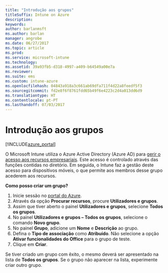 ```yaml
---
title: "Introdução aos grupos"
titleSuffix: Intune on Azure
description: 
keywords: 
author: barlanmsft
ms.author: barlan
manager: angrobe
ms.date: 06/27/2017
ms.topic: article
ms.prod: 
ms.service: microsoft-intune
ms.technology: 
ms.assetid: 39a93fb5-d318-4997-a409-b64549a00e7a
ms.reviewer: 
ms.suite: ems
ms.custom: intune-azure
ms.openlocfilehash: 04843a918a3c661ab69dfa711f4d22a8feedf5f3
ms.sourcegitcommit: fd2e8f6f8761fdd65b49f6e4223c2d4a013dd6d9
ms.translationtype: HT
ms.contentlocale: pt-PT
ms.lasthandoff: 07/03/2017
---
```

# <a name="get-started-with-groups"></a>Introdução aos grupos

[!INCLUDE[azure_portal](./includes/azure_portal.md)]

[](./media/generic-users-groups.png)

O Microsoft Intune utiliza o Azure Active Directory (Azure AD) para [gerir o acesso aos recursos empresariais](https://docs.microsoft.com/azure/active-directory/active-directory-manage-groups). Este acesso é controlado através das funções contidas no diretório. Em seguida, o Intune faz a gestão deste acesso para dispositivos móveis, o que permite aos membros desse grupo acederem aos recursos.

__Como posso criar um grupo?__

1. Inicie sessão no [portal do Azure](https://portal.azure.com).
2. Através da opção **Procurar recursos**, procure **Utilizadores e grupos**.
3. Assim que tiver aberto o painel **Utilizadores e grupos**, selecione **Todos os grupos**.
4. No painel **Utilizadores e grupos – Todos os grupos**, selecione o comando **Novo grupo**.
5. No painel **Grupo**, adicione um **Nome** e **Descrição** ao grupo.
6. Defina o **Tipo de associação** como **Atribuído**. Não selecione a opção **Ativar funcionalidades do Office** para o grupo de teste.
7. Clique em **Criar**.

Se tiver criado um grupo com êxito, o mesmo deverá ser apresentado na lista de **Todos os grupos**. Se o grupo não aparecer na lista, experimente criar outro grupo.

